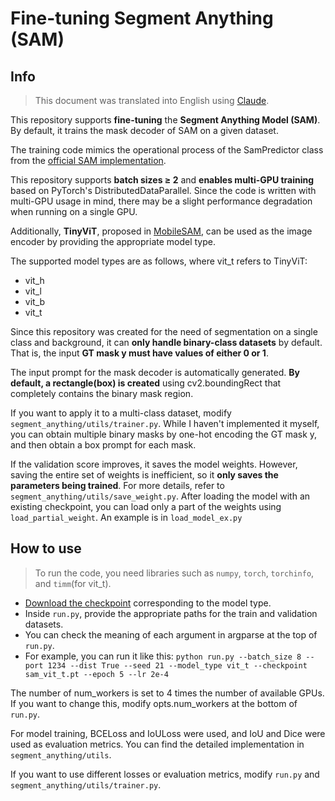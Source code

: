 # Fine-tuning Segment Anything (SAM)

## Info

> This document was translated into English using [Claude](https://claude.ai/). 

This repository supports **fine-tuning** the **Segment Anything Model (SAM)**. By default, it trains the mask decoder of SAM on a given dataset. 

The training code mimics the operational process of the SamPredictor class from the [official SAM implementation](https://github.com/facebookresearch/segment-anything/blob/main/segment_anything/predictor.py). 

This repository supports **batch sizes $\ge$ 2** and **enables multi-GPU training** based on PyTorch's DistributedDataParallel. Since the code is written with multi-GPU usage in mind, there may be a slight performance degradation when running on a single GPU. 

Additionally, **TinyViT**, proposed in [MobileSAM](https://github.com/ChaoningZhang/MobileSAM), can be used as the image encoder by providing the appropriate model type. 

The supported model types are as follows, where vit_t refers to TinyViT:
- vit_h
- vit_l
- vit_b
- vit_t

Since this repository was created for the need of segmentation on a single class and background, it can **only handle binary-class datasets** by default. That is, the input **GT mask y must have values of either 0 or 1**.

The input prompt for the mask decoder is automatically generated. **By default, a rectangle(box) is created** using cv2.boundingRect that completely contains the binary mask region. 

If you want to apply it to a multi-class dataset, modify ```segment_anything/utils/trainer.py```. While I haven't implemented it myself, you can obtain multiple binary masks by one-hot encoding the GT mask y, and then obtain a box prompt for each mask. 

If the validation score improves, it saves the model weights. However, saving the entire set of weights is inefficient, so it **only saves the parameters being trained**. For more details, refer to ```segment_anything/utils/save_weight.py```. After loading the model with an existing checkpoint, you can load only a part of the weights using ```load_partial_weight```. An example is in ```load_model_ex.py```

## How to use 

> To run the code, you need libraries such as ```numpy```, ```torch```, ```torchinfo```, and ```timm```(for vit_t).

- [Download the checkpoint](https://github.com/facebookresearch/segment-anything?tab=readme-ov-file#model-checkpoints) corresponding to the model type. 
- Inside ```run.py```, provide the appropriate paths for the train and validation datasets. 
- You can check the meaning of each argument in argparse at the top of ```run.py```. 
- For example, you can run it like this: ```python run.py --batch_size 8 --port 1234 --dist True --seed 21 --model_type vit_t --checkpoint sam_vit_t.pt --epoch 5 --lr 2e-4  ```

The number of num_workers is set to 4 times the number of available GPUs. If you want to change this, modify opts.num_workers at the bottom of ```run.py```.

For model training, BCELoss and IoULoss were used, and IoU and Dice were used as evaluation metrics. You can find the detailed implementation in ```segment_anything/utils```. 

If you want to use different losses or evaluation metrics, modify ```run.py``` and ```segment_anything/utils/trainer.py```.
